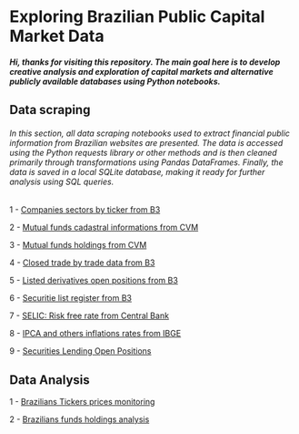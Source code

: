 # Exploring Brazilian Public Capital Market Data

##### Hi, thanks for visiting this repository. The main goal here is to develop creative analysis and exploration of capital markets and alternative publicly available databases using Python notebooks.


## Data scraping

###### In this section, all data scraping notebooks used to extract financial public information from Brazilian websites are presented. The data is accessed using the Python requests library or other methods and is then cleaned primarily through transformations using Pandas DataFrames. Finally, the data is saved in a local SQLite database, making it ready for further analysis using SQL queries.

1 - [Companies sectors by ticker from B3](https://github.com/Lucasantos77/capital_market_explorer/blob/master/data_scraping/B3_companies_sectors/get_br_companies_sectors.ipynb)

2 - [Mutual funds cadastral informations from CVM](https://github.com/Lucasantos77/capital_market_explorer/blob/master/data_scraping/CVM_funds_cadastral_info/CVM_funds_cadastral_info.ipynb)

3 - [Mutual funds holdings from CVM](https://github.com/Lucasantos77/capital_market_explorer/blob/master/data_scraping/CVM_funds_holdings/CVM_funds_holdings.ipynb)

4 - [Closed trade by trade data from B3](https://github.com/Lucasantos77/capital_market_explorer/blob/master/data_scraping/B3_trade_by_trade/B3_trade_by_trade.ipynb)


5 - [Listed derivatives open positions from B3](https://github.com/Lucasantos77/capital_market_explorer/blob/master/data_scraping/B3_Derivative_open_position/B3_Derivative_open_position.ipynb)

6 - [Securitie list register from B3](https://github.com/Lucasantos77/capital_market_explorer/blob/master/data_scraping/B3_securities_register/B3_securities_register.ipynb)

7 - [SELIC: Risk free rate from Central Bank](https://github.com/Lucasantos77/capital_market_explorer/blob/master/data_scraping/BACEN_risk_free_rate/BACEN_risk_free_rate.ipynb)

8 - [IPCA and others inflations rates from IBGE](https://github.com/Lucasantos77/capital_market_explorer/blob/master/data_scraping/IBGE_inflation_rates/IBGE_inflation_rate_IPCA.ipynb)

9 - [Securities Lending Open Positions](https://github.com/Lucasantos77/capital_market_explorer/blob/master/data_scraping/B3_Daily_market_bulletin/B3_securitie_lending_open_positions.ipynb)



## Data Analysis

1 - [Brazilians Tickers prices monitoring](https://github.com/Lucasantos77/capital_market_explorer/blob/master/B3_tickers_monitor/02_PricesMonitor_BrazilStockExchange.ipynb)

2 - [Brazilians funds holdings analysis](https://github.com/Lucasantos77/capital_market_explorer/blob/master/CVM_funds_analysis/CVM_portifolio_funds_discovery.ipynb)
